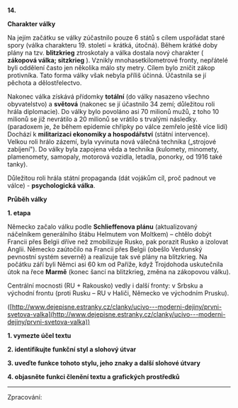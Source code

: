 **14.**

**Charakter války**

Na jejím začátku se války zúčastnilo pouze 6 států s cílem uspořádat staré spory (válka charakteru 19. století = krátká, útočná). Během krátké doby plány na tzv. **blitzkrieg** ztroskotaly a válka dostala nový charakter ( **zákopová válka; sitzkrieg** ). Vznikly mnohasetkilometrové fronty, nepřátelé byli oddělení často jen několika málo sty metry. Cílem bylo zničit zákop protivníka. Tato forma války však nebyla příliš účinná. Účastnila se jí pěchota a dělostřelectvo.

Nakonec válka získává přídomky **totální** (do války nasazeno všechno obyvatelstvo) a **světová** (nakonec se jí účastnilo 34 zemí; důležitou roli hrála diplomacie). Do války bylo povoláno asi 70 milionů mužů, z toho 10 milionů se již nevrátilo a 20 milionů se vrátilo s trvalými následky. (paradoxem je, že během epidemie chřipky po válce zemřelo ještě více lidí) Dochází k **militarizaci ekonomiky a hospodářství** (státní intervence). Velkou roli hrálo zázemí, byla vyvinuta nová válečná technika („strojové zabíjení&quot;). Do války byla zapojena věda a technika (kulomety, minomety, plamenomety, samopaly, motorová vozidla, letadla, ponorky, od 1916 také tanky).

Důležitou roli hrála státní propaganda (dát vojákům cíl, proč padnout ve válce) - **psychologická válka**.

**Průběh války**

**1. etapa**

Německo začalo válku podle **Schlieffenova plánu** (aktualizovaný náčelníkem generálního štábu Helmutem von Moltkem) – chtělo dobýt Francii přes Belgii dříve než zmobilizuje Rusko, pak porazit Rusko a izolovat Anglii. Německo zaútočilo na Francii přes Belgii (obešlo Verdunský pevnostní systém severně) a realizuje tak své plány na blitzkrieg. Na počátku září byli Němci asi 60 km od Paříže, když Trojdohoda uskutečnila útok na řece **Marmě** (konec šancí na blitzkrieg, změna na zákopovou válku).

Centrální mocnosti (RU + Rakousko) vedly i další fronty: v Srbsku a východní frontu (proti Rusku – RU v Haliči, Německo ve východním Prusku).

([http://www.dejepisne.estranky.cz/clanky/ucivo---moderni-dejiny/prvni-svetova-valka](http://www.dejepisne.estranky.cz/clanky/ucivo---moderni-dejiny/prvni-svetova-valka))

**1. vymezte účel textu**

**2. identifikujte funkční styl a slohový útvar**

**3. uveďte funkce tohoto stylu, jeho znaky a další slohové útvary**

**4. objasněte funkci členění textu a grafických prostředků**

---------------------------------------------------------------------------------------------------------

Zpracování:

